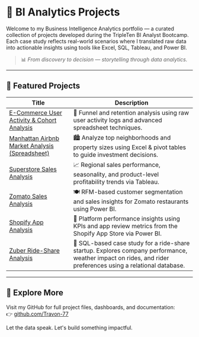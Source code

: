 # 🧠 BI Analytics Projects

Welcome to my Business Intelligence Analytics portfolio — a curated collection of projects developed during the TripleTen BI Analyst Bootcamp. Each case study reflects real-world scenarios where I translated raw data into actionable insights using tools like Excel, SQL, Tableau, and Power BI.

> 📊 *From discovery to decision — storytelling through data analytics.*

---

## 📁 Featured Projects

| Title                                     | Description                                                                                           |
|------------------------------------------|-------------------------------------------------------------------------------------------------------|
| [E-Commerce User Activity & Cohort Analysis](https://github.com/Travon-77/BI_Analytics_Tripleten_Projects/tree/main/E-Commerce%20Store%20User%20Activity) | 🛒 Funnel and retention analysis using raw user activity logs and advanced spreadsheet techniques.     |
| [Manhattan Airbnb Market Analysis (Spreadsheet)](https://github.com/Travon-77/BI_Analytics_Tripleten_Projects/tree/main/Manhattan%20Airbnb%20Market)|🏙️ Analyze top neighborhoods and property sizes using Excel & pivot tables to guide investment decisions.     |
| [Superstore Sales Analysis](https://github.com/Travon-77/BI_Analytics_Tripleten_Projects/tree/main/Superstore-Returns-Analysis)             | 📈 Regional sales performance, seasonality, and product-level profitability trends via Tableau.        |
| [Zomato Sales Analysis](https://github.com/Travon-77/BI_Analytics_Tripleten_Projects/tree/main/Zomato%20Sales%20Analysis)                     | 🍽️ RFM-based customer segmentation and sales insights for Zomato restaurants using Power BI.           |
| [Shopify App Analysis](https://github.com/Travon-77/BI_Analytics_Tripleten_Projects/tree/main/shopify-app-analysis)                      | 🧩 Platform performance insights using KPIs and app review metrics from the Shopify App Store via Power BI. |
| [Zuber Ride-Share Analysis](https://github.com/Travon-77/BI_Analytics_Tripleten_Projects/tree/main/Zuber_SQL_Analysis_Project)                      | 🚕 SQL-based case study for a ride-share startup. Explores company performance, weather impact on rides, and rider preferences using a relational database. |
---

## 🔗 Explore More

Visit my GitHub for full project files, dashboards, and documentation:  
👉 [github.com/Travon-77](https://github.com/Travon-77)

Let the data speak. Let's build something impactful.

